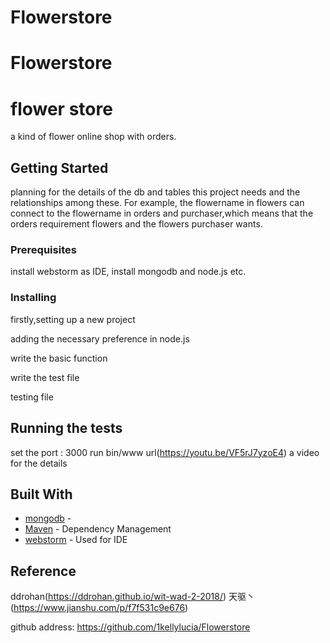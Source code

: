# Flowerstore
# Flowerstore




# flower store

a kind of flower online shop with orders.

## Getting Started

planning for the details of the db and tables this project needs and the relationships among these.
For example, the flowername in flowers can connect to the flowername in orders and purchaser,which means that the orders requirement flowers and the flowers purchaser wants.


### Prerequisites

install webstorm as IDE, install mongodb and node.js etc.

### Installing

firstly,setting up a new project

adding the necessary preference in node.js

write the basic function 

write the test file

testing file


## Running the tests
set the port : 3000
run  bin/www 
url(https://youtu.be/VF5rJ7yzoE4)
a video for the details


## Built With

* [mongodb](http://www.mongodb.com/) - 
* [Maven](https://maven.apache.org/) - Dependency Management
* [webstorm]( https://www.jetbrains.com/webstorm/) - Used for IDE


## Reference


ddrohan(https://ddrohan.github.io/wit-wad-2-2018/)
天驱丶(https://www.jianshu.com/p/f7f531c9e676)


github address: https://github.com/1kellylucia/Flowerstore
